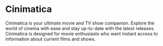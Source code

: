 # Cinimatica
Cinimatica is your ultimate movie and TV show companion. Explore the world of cinema with ease and stay up-to-date with the latest releases. Cinimatica is designed for movie enthusiasts who want instant access to information about current films and shows.

